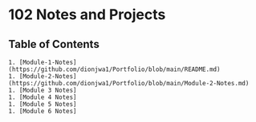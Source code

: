 # 102 Notes and Projects

## Table of Contents

    1. [Module-1-Notes](https://github.com/dionjwa1/Portfolio/blob/main/README.md) 
    1. [Module-2-Notes](https://github.com/dionjwa1/Portfolio/blob/main/Module-2-Notes.md)
    1. [Module 3 Notes]
    1. [Module 4 Notes]
    1. [Module 5 Notes]
    1. [Module 6 Notes]
